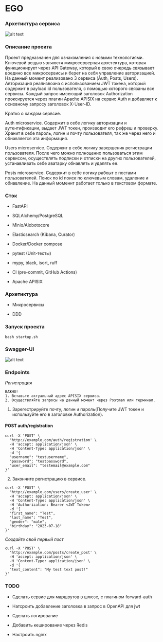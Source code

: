 <h1>EGO</h1>

<h3>Архетиктура сервиса</h3>

![alt text](https://sun9-71.userapi.com/impg/BAO9NoMLWJkVN-cieiTrhuOIXQzp6LtvCC372g/tvNiEiPjCPs.jpg?size=1111x899&quality=96&sign=6ce5d0d87be548442dc9e87babb773ea&type=album)

<h3>Описание проекта</h3>

Проект предназначен для ознакомления с новыми технологиями. Ключевой вещью являюстя микросерверная архетектура, которая функционирует через API Gateway, который в свою очередь связывает воедино все микросервисы и берет на себя управление авторизацией. На данный момент реализовано 3 сервиса (Auth, Posts, Users). Авторизация реализвоана с использованием JWT токена, который содержит в payload id пользователя, с помощью которого связаны все сервисы. Каждый запрос имсеющий заголовок Authorization проксируется через плагин Apache APISIX на сервис Auth и добавляет к основному запросу заголовок X-User-ID.

Кратко о каждом сервсие.

Auth microservice. Содержит в себе логику авторизации и аутентификации, выдает JWT токен, производит его рефреш и проверку. Хранит в себе пароль, логин и почту пользователя, так же через него и обнавляется эта информация.

Users microservice. Содержит в себе логику завершения регистрации пользователя. После чего можно полноценно пользоваться этим сервисом, осуществлять подписки и отписки на других пользователей, устанавливать себе аватарку обнавлять и удалять ее.

Posts microservice. Содержит в себе логику рабоыт с постами пользователей. Поиск по id поиск по ключевым словам, удаление и обнавление. На данный моменнт работает только в текстовом формате.

<h3>Стэк</h3>

- FastAPI

- SQLAlchemy/PostgreSQL

- Minio/Aiobotocore

- Elasticsearch (Kibana, Curator)

- Docker/Docker compose

- pytest (Unit-тесты)

- mypy, black, isort, ruff

- CI (pre-commit, GitHub Actions)

- Apache APISIX

<h3>Архетиктура</h3>

- Микросервисы

- DDD

<h3>Запуск проекта</h3>

```
bash startup.sh
```

<h3>Swagger-UI</h3>

![alt text](https://sun9-79.userapi.com/impg/X_1zgW6V1j1SVRvsDahf2foHvxLbL8DFDeya-Q/ZfK7z4AdV24.jpg?size=1280x636&quality=96&sign=1ce2cd48110e66267e3c78831674f62f&type=album)

<h3>Endpoints</h3>

*Регистрация*

```
ВАЖНО!
1. Вставьте актуальный адрес APISIX сервиса.
2. Осуществляйте запросы на данный момент через Postman или терминал.
```

1. Зарегестрируйте почту, логин и пароль(Получите JWT токен и используйте его в заголовке Authorization).
<h4>POST auth/registration</h4>

```
curl -X 'POST' \
  'http://example.com/auth/registration' \
  -H 'accept: application/json' \
  -H 'Content-Type: application/json' \
  -d '{
  "username": "testusername",
  "password": "testpassword",
  "user_email": "testemail@example.com"
}'
```

2. Закончите регистрацию в сервисе.

```
curl -X 'POST' \
  'http://example.com/users/create_user' \
  -H 'accept: application/json' \
  -H 'Content-Type: application/json' \
  -H 'Authorization: Bearer <JWT Token>
  -d '{
  "first_name": "Test",
  "last_name": "Test",
  "gender": "male",
  "birthday": "2023-07-18"
}'
```

*Создайте свой первый пост*

```
curl -X 'POST' \
  'http://example.com/posts/create_post' \
  -H 'accept: application/json' \
  -H 'Content-Type: application/json' \
  -d '{
  "text_content": "My test text post!"
}'
```

<h3>TODO</h3>

- Сделать сервис для маршрутов в шлюзе, с плагином forward-auth

- Натсроить добавление заголовка в запрос в OpenAPI для jwt

- Сделать логирование

- Добавить кеширование через Redis

- Настроить nginx

